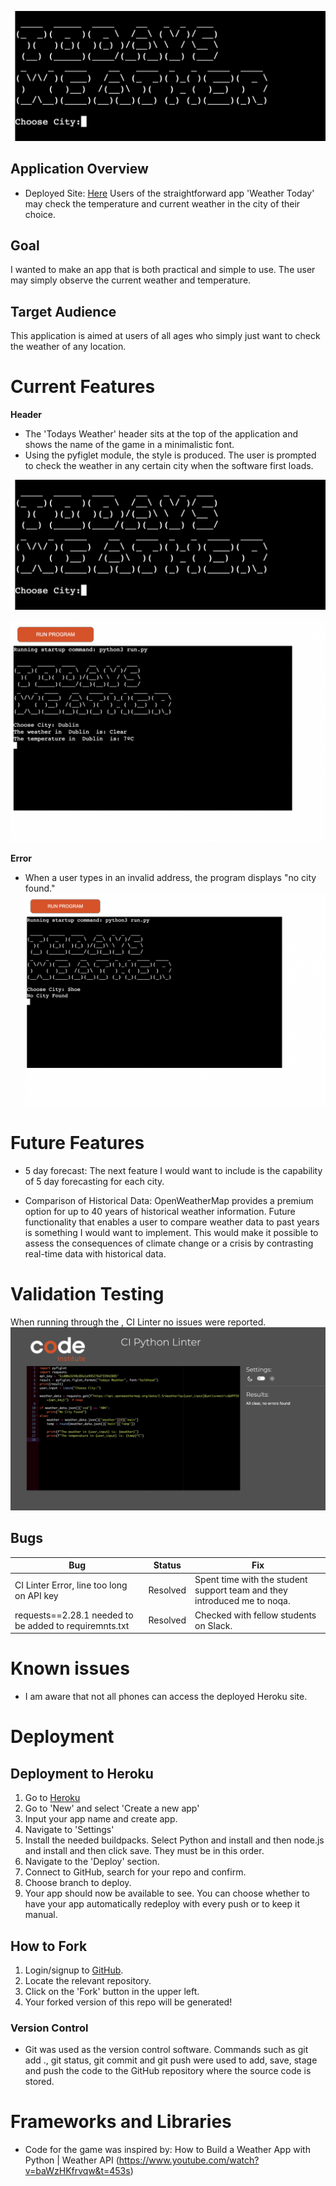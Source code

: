 ![Todays Weather](images/game.png)



## Application Overview 

* Deployed Site: [Here](https://chloes--weather-app.herokuapp.com/)
Users of the straightforward app 'Weather Today' may check the temperature and current weather in the city of their choice.  
 

## Goal
I wanted to make an app that is both practical and simple to use. The user may simply observe the current weather and temperature.

## Target Audience
This application is aimed at users of all ages who simply just want to check the weather of any location. 

# Current Features
**Header**
- The 'Todays Weather' header sits at the top of the application and shows the name of the game in a minimalistic font.
- Using the pyfiglet module, the style is produced. The user is prompted to check the weather in any certain city when the software first loads.
 
![Game](images/game.png)

![Game Running](images/running.png)

**Error**
- When a user types in an invalid address, the program displays "no city found." 
![Game Error](images/Error.png)

# Future Features
- 5 day forecast: The next feature I would want to include is the capability of 5 day forecasting for each city.

- Comparison of Historical Data: OpenWeatherMap provides a premium option for up to 40 years of historical weather information. Future functionality that enables a user to compare weather data to past years is something I would want to implement. This would make it possible to assess the consequences of climate change or a crisis by contrasting real-time data with historical data.

# Validation Testing
 When running through the , CI Linter no issues were reported.
 ![Validator](images/CI%20Linter.png)

 ## Bugs

Bug | Status | Fix |
----|--------|-----|
CI Linter Error, line too long on API key| Resolved | Spent time with the student support team and they introduced me to noqa. 
requests==2.28.1 needed to be added to requiremnts.txt | Resolved | Checked with fellow students on Slack. 


# Known issues
- I am aware that not all phones can access the deployed Heroku site. 


# Deployment 
## Deployment to Heroku
1. Go to [Heroku](https://dashboard.heroku.com/apps)
2. Go to 'New' and select 'Create a new app'
3. Input your app name and create app.
4. Navigate to 'Settings'
5. Install the needed buildpacks. Select Python and install and then node.js and install and then click save. They must be in this order.
6. Navigate to the 'Deploy' section. 
7. Connect to GitHub, search for your repo and confirm. 
8. Choose branch to deploy.
9. Your app should now be available to see. You can choose whether to have your app automatically redeploy with every push or to keep it manual. 

## How to Fork
1. Login/signup to [GitHub](https://github.com/).
2. Locate the relevant repository. 
3. Click on the 'Fork' button in the upper left.
4. Your forked version of this repo will be generated!

### Version Control
*  Git was used as the version control software. Commands such as git add ., git status, git commit and git push were used to add, save, stage and push the code to the GitHub repository where the source code is stored.

# Frameworks and Libraries
 
- Code for the game was inspired by: How to Build a Weather App with Python | Weather API (https://www.youtube.com/watch?v=baWzHKfrvqw&t=453s)

